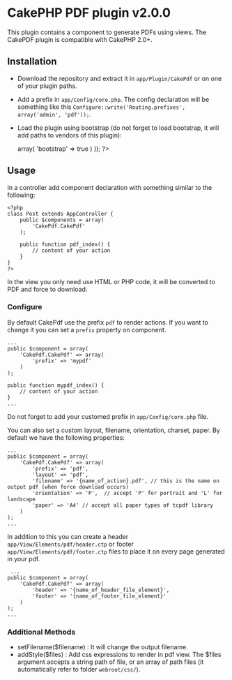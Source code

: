 # CakePHP PDF plugin v2.0.0
This plugin contains a component to generate PDFs using views.
The CakePDF plugin is compatible with CakePHP 2.0+.

## Installation
- Download the repository and extract it in `app/Plugin/CakePdf` or on one of your plugin paths.
- Add a prefix in `app/Config/core.php`. The config declaration will be something like this `Configure::write('Routing.prefixes', array('admin', 'pdf'));`.
- Load the plugin using bootstrap (do not forget to load bootstrap, it will add paths to vendors of this plugin):

	<?php
	CakePlugin::load(array(
		'CakePdf' => array(
		    'bootstrap' => true
		)
	));
	?>

## Usage
In a controller add component declaration with something similar to the following:

	<?php
	class Post extends AppController {
		public $components = array(
			'CakePdf.CakePdf'
		);

		public function pdf_index() {
			// content of your action
		}
	}
	?>

In the view you only need use HTML or PHP code, it will be converted to PDF and force to download.

### Configure
By default CakePdf use the prefix `pdf` to render actions.
If you want to change it you can set a `prefix` property on component.

    ...
    public $component = array(
        'CakePdf.CakePdf' => array(
            'prefix' => 'mypdf'
        )
    );

    public function mypdf_index() {
        // content of your action
    }
    ...

Do not forget to add your customed prefix in `app/Config/core.php` file.

You can also set a custom layout, filename, orientation, charset, paper.
By default we have the following properties:

    ...
    public $component = array(
        'CakePdf.CakePdf' => array(
            'prefix' => 'pdf',
            'layout' => 'pdf',
            'filename' => '{name_of_action}.pdf', // this is the name on output pdf (when force download occurs)
            'orientation' => 'P',  // accept 'P' for portrait and 'L' for landscape
            'paper' => 'A4' // accept all paper types of tcpdf library
        )
    );
    ...

In addition to this you can create a header `app/View/Elements/pdf/header.ctp` or footer `app/View/Elements/pdf/footer.ctp` files to place it on every page generated in your pdf.

     ...
    public $component = array(
        'CakePdf.CakePdf' => array(
            'header' => '{name_of_header_file_element}',
            'footer' => '{name_of_footer_file_element}'
        )
    );
    ...

### Additional Methods
- setFilename($filename) : It will change the output filename.
- addStyle($files) : Add css expressions to render in pdf view. The $files argument accepts a string path of file, or an array of path files (it automatically refer to folder `webroot/css/`).